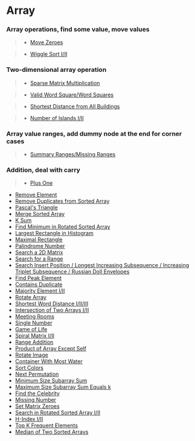 # Array

### Array operations, find some value, move values

> * [Move Zeroes](move_zeroes.md)

> * [Wiggle Sort I/II](wiggle_sort.md)

### Two-dimensional array operation

> * [Sparse Matrix Multiplication](sparse_matrix_multiplication.md)

> * [Valid Word Square/Word Squares](word_squares.md)

> * [Shortest Distance from All Buildings](shortest_distance_from_all_buildings.md)

> * [Number of Islands I/II](number_of_islands.md)

### Array value ranges, add dummy node at the end for corner cases

> * [Summary Ranges/Missing Ranges](summary_ranges.md)

### Addition, deal with carry

> * [Plus One](plus_one.md)

 * [Remove Element](remove_element.md)
 * [Remove Duplicates from Sorted Array](remove_duplicates_from_sorted_array.md)
 * [Pascal's Triangle](pascal's_triangle.md)
 * [Merge Sorted Array](merge_sorted_array.md)
 * [K Sum](k_sum.md)
 * [Find Minimum in Rotated Sorted Array ](find_minimum_in_rotated_sorted_array.md)
 * [Largest Rectangle in Histogram ](largest_rectangle_in_histogram.md)
 * [Maximal Rectangle](maximal_rectangle.md)
 * [Palindrome Number](palindrome_number.md)
 * [Search a 2D Matrix](search_a_2d_matrix.md)
 * [Search for a Range](search_for_a_range.md)
 * [Search Insert Position / Longest Increasing Subsequence / Increasing Triplet Subsequence / Russian Doll Envelopes](search_insert_position.md)
 * [Find Peak Element](find_peak_element.md)
 * [Contains Duplicate](contains_duplicate.md)
 * [Majority Element I/II](majority_element.md)
 * [Rotate Array](rotate_array.md)
 * [Shortest Word Distance I/II/III](shortest_word_distance.md)
 * [Intersection of Two Arrays I/II](intersection_of_two_arrays.md)
 * [Meeting Rooms](meeting_rooms.md)
 * [Single Number](single_number.md)
 * [Game of Life](game_of_life.md)
 * [Spiral Matrix I/II](spiral_matrix.md)
 * [Range Addition](range_addition.md)
 * [Product of Array Except Self](product_of_array_except_self.md)
 * [Rotate Image](rotate_image.md)
 * [Container With Most Water](container_with_most_water.md)
 * [Sort Colors](sort_colors.md)
 * [Next Permutation](next_permutation.md)
 * [Minimum Size Subarray Sum](minimum_size_subarray_sum.md)
 * [Maximum Size Subarray Sum Equals k](maximum_size_subarray_sum_equals_k.md)
 * [Find the Celebrity](find_the_celebrity.md)
 * [Missing Number](missing_number.md)
 * [Set Matrix Zeroes](set_matrix_zeroes.md)
 * [Search in Rotated Sorted Array I/II](search_in_rotated_sorted_array.md)
 * [H-Index I/II](h_index.md)
 * [Top K Frequent Elements](top_k_frequent_elements.md)
 * [Median of Two Sorted Arrays](median_of_two_sorted_arrays.md)
